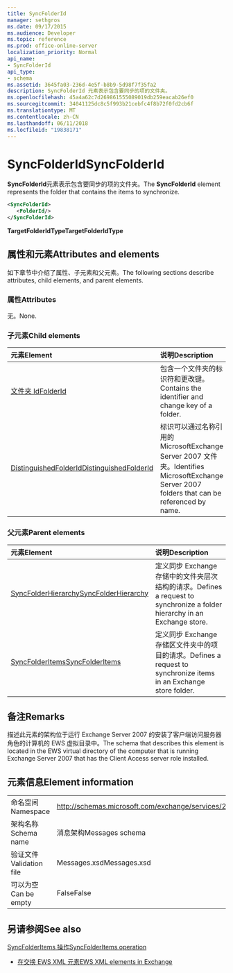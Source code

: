 ```yaml
---
title: SyncFolderId
manager: sethgros
ms.date: 09/17/2015
ms.audience: Developer
ms.topic: reference
ms.prod: office-online-server
localization_priority: Normal
api_name:
- SyncFolderId
api_type:
- schema
ms.assetid: 3645fa03-236d-4e5f-b8b9-5d98f7f35fa2
description: SyncFolderId 元素表示包含要同步的项的文件夹。
ms.openlocfilehash: 45a4a62c7d269861555089019db259eacab26ef0
ms.sourcegitcommit: 34041125dc8c5f993b21cebfc4f8b72f0fd2cb6f
ms.translationtype: MT
ms.contentlocale: zh-CN
ms.lasthandoff: 06/11/2018
ms.locfileid: "19838171"
---
```

# <a name="syncfolderid"></a><span data-ttu-id="18257-103">SyncFolderId</span><span class="sxs-lookup"><span data-stu-id="18257-103">SyncFolderId</span></span>

<span data-ttu-id="18257-104">**SyncFolderId**元素表示包含要同步的项的文件夹。</span><span class="sxs-lookup"><span data-stu-id="18257-104">The **SyncFolderId** element represents the folder that contains the items to synchronize.</span></span> 
  
```xml
<SyncFolderId>
   <FolderId/>
</SyncFolderId>
```

 <span data-ttu-id="18257-105">**TargetFolderIdType**</span><span class="sxs-lookup"><span data-stu-id="18257-105">**TargetFolderIdType**</span></span>
## <a name="attributes-and-elements"></a><span data-ttu-id="18257-106">属性和元素</span><span class="sxs-lookup"><span data-stu-id="18257-106">Attributes and elements</span></span>

<span data-ttu-id="18257-107">如下章节中介绍了属性、子元素和父元素。</span><span class="sxs-lookup"><span data-stu-id="18257-107">The following sections describe attributes, child elements, and parent elements.</span></span>
  
### <a name="attributes"></a><span data-ttu-id="18257-108">属性</span><span class="sxs-lookup"><span data-stu-id="18257-108">Attributes</span></span>

<span data-ttu-id="18257-109">无。</span><span class="sxs-lookup"><span data-stu-id="18257-109">None.</span></span>
  
### <a name="child-elements"></a><span data-ttu-id="18257-110">子元素</span><span class="sxs-lookup"><span data-stu-id="18257-110">Child elements</span></span>

|<span data-ttu-id="18257-111">**元素**</span><span class="sxs-lookup"><span data-stu-id="18257-111">**Element**</span></span>|<span data-ttu-id="18257-112">**说明**</span><span class="sxs-lookup"><span data-stu-id="18257-112">**Description**</span></span>|
|:-----|:-----|
|[<span data-ttu-id="18257-113">文件夹 Id</span><span class="sxs-lookup"><span data-stu-id="18257-113">FolderId</span></span>](folderid.md) <br/> |<span data-ttu-id="18257-114">包含一个文件夹的标识符和更改键。</span><span class="sxs-lookup"><span data-stu-id="18257-114">Contains the identifier and change key of a folder.</span></span>  <br/> |
|[<span data-ttu-id="18257-115">DistinguishedFolderId</span><span class="sxs-lookup"><span data-stu-id="18257-115">DistinguishedFolderId</span></span>](distinguishedfolderid.md) <br/> |<span data-ttu-id="18257-116">标识可以通过名称引用的 MicrosoftExchange Server 2007 文件夹。</span><span class="sxs-lookup"><span data-stu-id="18257-116">Identifies MicrosoftExchange Server 2007 folders that can be referenced by name.</span></span>  <br/> |
   
### <a name="parent-elements"></a><span data-ttu-id="18257-117">父元素</span><span class="sxs-lookup"><span data-stu-id="18257-117">Parent elements</span></span>

|<span data-ttu-id="18257-118">**元素**</span><span class="sxs-lookup"><span data-stu-id="18257-118">**Element**</span></span>|<span data-ttu-id="18257-119">**说明**</span><span class="sxs-lookup"><span data-stu-id="18257-119">**Description**</span></span>|
|:-----|:-----|
|[<span data-ttu-id="18257-120">SyncFolderHierarchy</span><span class="sxs-lookup"><span data-stu-id="18257-120">SyncFolderHierarchy</span></span>](syncfolderhierarchy.md) <br/> |<span data-ttu-id="18257-121">定义同步 Exchange 存储中的文件夹层次结构的请求。</span><span class="sxs-lookup"><span data-stu-id="18257-121">Defines a request to synchronize a folder hierarchy in an Exchange store.</span></span>  <br/> |
|[<span data-ttu-id="18257-122">SyncFolderItems</span><span class="sxs-lookup"><span data-stu-id="18257-122">SyncFolderItems</span></span>](syncfolderitems.md) <br/> |<span data-ttu-id="18257-123">定义同步 Exchange 存储区文件夹中的项目的请求。</span><span class="sxs-lookup"><span data-stu-id="18257-123">Defines a request to synchronize items in an Exchange store folder.</span></span>  <br/> |
   
## <a name="remarks"></a><span data-ttu-id="18257-124">备注</span><span class="sxs-lookup"><span data-stu-id="18257-124">Remarks</span></span>

<span data-ttu-id="18257-125">描述此元素的架构位于运行 Exchange Server 2007 的安装了客户端访问服务器角色的计算机的 EWS 虚拟目录中。</span><span class="sxs-lookup"><span data-stu-id="18257-125">The schema that describes this element is located in the EWS virtual directory of the computer that is running Exchange Server 2007 that has the Client Access server role installed.</span></span>
  
## <a name="element-information"></a><span data-ttu-id="18257-126">元素信息</span><span class="sxs-lookup"><span data-stu-id="18257-126">Element information</span></span>

|||
|:-----|:-----|
|<span data-ttu-id="18257-127">命名空间</span><span class="sxs-lookup"><span data-stu-id="18257-127">Namespace</span></span>  <br/> |http://schemas.microsoft.com/exchange/services/2006/messages  <br/> |
|<span data-ttu-id="18257-128">架构名称</span><span class="sxs-lookup"><span data-stu-id="18257-128">Schema name</span></span>  <br/> |<span data-ttu-id="18257-129">消息架构</span><span class="sxs-lookup"><span data-stu-id="18257-129">Messages schema</span></span>  <br/> |
|<span data-ttu-id="18257-130">验证文件</span><span class="sxs-lookup"><span data-stu-id="18257-130">Validation file</span></span>  <br/> |<span data-ttu-id="18257-131">Messages.xsd</span><span class="sxs-lookup"><span data-stu-id="18257-131">Messages.xsd</span></span>  <br/> |
|<span data-ttu-id="18257-132">可以为空</span><span class="sxs-lookup"><span data-stu-id="18257-132">Can be empty</span></span>  <br/> |<span data-ttu-id="18257-133">False</span><span class="sxs-lookup"><span data-stu-id="18257-133">False</span></span>  <br/> |
   
## <a name="see-also"></a><span data-ttu-id="18257-134">另请参阅</span><span class="sxs-lookup"><span data-stu-id="18257-134">See also</span></span>



[<span data-ttu-id="18257-135">SyncFolderItems 操作</span><span class="sxs-lookup"><span data-stu-id="18257-135">SyncFolderItems operation</span></span>](syncfolderitems-operation.md)


- [<span data-ttu-id="18257-136">在交换 EWS XML 元素</span><span class="sxs-lookup"><span data-stu-id="18257-136">EWS XML elements in Exchange</span></span>](ews-xml-elements-in-exchange.md)

